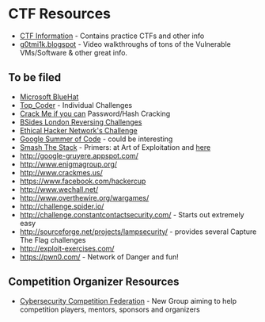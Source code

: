 # CTF Resources


* [CTF Information](http://capture.thefl.ag/) - Contains practice CTFs and other info
* [g0tmi1k.blogspot](http://g0tmi1k.blogspot.com/) - Video walkthroughs of tons of the Vulnerable VMs/Software & other great info.

## To be filed

* [Microsoft BlueHat](http://www.microsoft.com/security/bluehatprize/)
* [Top_Coder]() - Individual Challenges
* [Crack Me if you can]() Password/Hash Cracking
* [BSides London Reversing Challenges](http://www.securitybsides.org.uk/challenges2012.html)
* [Ethical Hacker Network's Challenge](http://www.ethicalhacker.net/content/category/2/12/2/)
* [Google Summer of Code](https://www.owasp.org/index.php/GSoC2012_Ideas#ModSecurity_Core_Rule_Set) - could be interesting
* [Smash The Stack](http://smashthestack.org) - Primers: at Art of Exploitation and [here](http://insecure.org/stf/smashstack.html)
* http://google-gruyere.appspot.com/
* http://www.enigmagroup.org/
* http://www.crackmes.us/
* https://www.facebook.com/hackercup
* http://www.wechall.net/
* http://www.overthewire.org/wargames/
* http://challenge.spider.io/
* http://challenge.constantcontactsecurity.com/ - Starts out extremely easy
* http://sourceforge.net/projects/lampsecurity/ - provides several Capture The Flag challenges
* http://exploit-exercises.com/
* https://pwn0.com/ - Network of Danger and fun!

## Competition Organizer Resources

* [Cybersecurity Competition Federation](http://cyberfederation.pbworks.com/w/page/68211038/Federation%20Knowledgebase%20HomePage) - New Group aiming to help competition players, mentors, sponsors and organizers